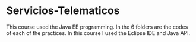 # Servicios-Telematicos

This course used the Java EE programming. In the 6 folders are the codes of each of the practices.
In this course I used the Eclipse IDE and Java API.
